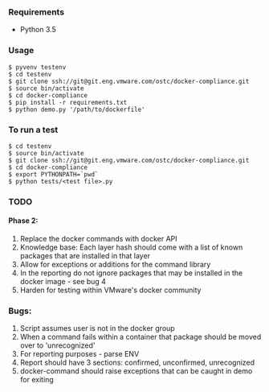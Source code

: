 ### Requirements
- Python 3.5

### Usage
```
$ pyvenv testenv
$ cd testenv
$ git clone ssh://git@git.eng.vmware.com/ostc/docker-compliance.git
$ source bin/activate
$ cd docker-compliance
$ pip install -r requirements.txt
$ python demo.py '/path/to/dockerfile'
```

### To run a test
```
$ cd testenv
$ source bin/activate
$ git clone ssh://git@git.eng.vmware.com/ostc/docker-compliance.git
$ cd docker-compliance
$ export PYTHONPATH=`pwd`
$ python tests/<test file>.py
```

### TODO

#### Phase 2:

1. Replace the docker commands with docker API
2. Knowledge base: Each layer hash should come with a list of known packages that are installed in that layer
3. Allow for exceptions or additions for the command library
4. In the reporting do not ignore packages that may be installed in the docker image - see bug 4
5. Harden for testing within VMware's docker community

### Bugs:
1. Script assumes user is not in the docker group
2. When a command fails within a container that package should be moved over to 'unrecognized'
3. For reporting purposes - parse ENV
4. Report should have 3 sections: confirmed, unconfirmed, unrecognized
5. docker-command should raise exceptions that can be caught in demo for exiting
